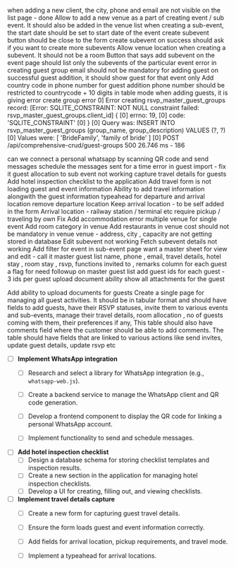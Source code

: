 when adding a new client, the city, phone and email are not visible on the list page - done
Allow to add a new venue as a part of creating event / sub event. It should also be added in the venue list 
when creating a sub-event, the start date should be set to start date of the event 
create subevent button should be close to the form
create subevent on success should ask if you want to create more subevents 
Allow venue location when creating a subevent. It should not be a room 
Button that says add subevent on the event page should list only the subevents of the particular event
error in creating guest group
email should not be mandatory for adding guest
on successful guest addition, it should show guest for that event only 
Add country code in phone number for guest addition
phone number should be restricted to countrycode + 10 digits 
in table mode when adding guests, it is giving error
create group error 
0] Error creating rsvp_master_guest_groups record: [Error: SQLITE_CONSTRAINT: NOT NULL constraint failed: rsvp_master_guest_groups.client_id] {
[0]   errno: 19,
[0]   code: 'SQLITE_CONSTRAINT'
[0] }
[0] Query was: INSERT INTO rsvp_master_guest_groups (group_name, group_description) VALUES (?, ?)
[0] Values were: [ 'BrideFamily', 'family of bride' ]
[0] POST /api/comprehensive-crud/guest-groups 500 26.746 ms - 186

can we connect a personal whatsapp by scanning QR code and send messages 
schedule the messages sent for a time 
error in guest import - fix it 
guest allocation to sub event not working 
capture travel details for guests 
Add hotel inspection checklist to the application
Add travel form is not loading guest and event information
Ability to add travel information alongwith the guest information
typeahead for departure and arrival location
remove departure location 
Keep arrival location - to be self added in the form
Arrival location - railway station / terminal etc 
require pickup / traveling by own 
Fix Add accommodation error 
multiple venue for single event 
Add room category in venue 
Add restaurants in venue 
cost should not be mandatory in venue 
venue - address, city , capacity are not getting stored in database 
Edit subevent not working 
Fetch subevent details not working 
Add filter for event in sub-event page 
want a master sheet for view and edit - call it master guest list 
name, phone , email, travel details, hotel stay , room stay , rsvp, functions invited to , remarks column for each guest 
a flag for need followup on master guest list 
add guest ids for each guest - 3 ids per guest 
upload document ability 
show all attachments for the guest 


Add ability to upload documents for guests 
Create a single page for managing all guest activities. It should be in tabular format and should have fields to add guests, have their RSVP statuses, invite them to various events and sub-events, manage their travel details, room allocation , no of guests coming with them, their preferences if any, This table should also have comments field where the customer should be able to add comments. The table should have fields that are linked to various actions like send invites, update guest details, update rsvp etc


- [ ] **Implement WhatsApp integration**
  - [ ] Research and select a library for WhatsApp integration (e.g., `whatsapp-web.js`).
  - [ ] Create a backend service to manage the WhatsApp client and QR code generation.
  - [ ] Develop a frontend component to display the QR code for linking a personal WhatsApp account.
  - [ ] Implement functionality to send and schedule messages.


- [ ] **Add hotel inspection checklist**
  - [ ] Design a database schema for storing checklist templates and inspection results.
  - [ ] Create a new section in the application for managing hotel inspection checklists.
  - [ ] Develop a UI for creating, filling out, and viewing checklists.

- [ ] **Implement travel details capture**
  - [ ] Create a new form for capturing guest travel details.
  - [ ] Ensure the form loads guest and event information correctly.
  - [ ] Add fields for arrival location, pickup requirements, and travel mode.
  - [ ] Implement a typeahead for arrival locations.

